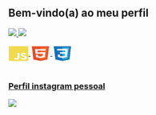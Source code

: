 ## Bem-vindo(a) ao meu perfil

 <div>
   <a href="https://github.com/PatriciaPerini">
   <img height="180em" src="https://github-readme-stats.vercel.app/api?username=PatriciaPerini&show_icons=true&theme=calm&include_all_commits=true&count_private=true"/>
   <img height="180em" src="https://github-readme-stats.vercel.app/api/top-langs/?username=PatriciaPerini&layout=compact&langs_count=6&theme=calm"/>
</div>
    
<div style="display: inline_block"><br>
  <img align="center" alt="Js" height="30" width="40" src="https://raw.githubusercontent.com/devicons/devicon/master/icons/javascript/javascript-plain.svg">
  <img align="center" alt="HTML" height="30" width="40" src="https://raw.githubusercontent.com/devicons/devicon/master/icons/html5/html5-original.svg">
  <img align="center" alt="CSS" height="30" width="40" src="https://raw.githubusercontent.com/devicons/devicon/master/icons/css3/css3-original.svg">
</div>

<br>
 
### Perfil instagram pessoal
 
<div> 
  <a href="https://instagram.com/patiperini" target="_blank"><img src="https://img.shields.io/badge/-Instagram-%23E4405F?style=for-the-badge&logo=instagram&logoColor=white" target="_blank"></a>
